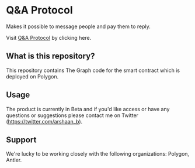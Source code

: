 # Q&A Protocol

Makes it possible to message people and pay them to reply.

Visit [Q&A Protocol](https://www.qandaprotocol.com/) by clicking here.

## What is this repository?

This repository contains The Graph code for the smart contract which is deployed on Polygon.

## Usage

The product is currently in Beta and if you'd like access or have any questions or suggestions please contact me on Twitter (https://twitter.com/arshaan_b).

## Support

We're lucky to be working closely with the following organizations: Polygon, Antler.
